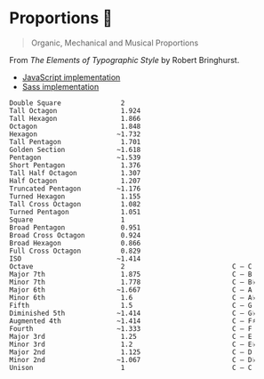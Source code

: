 # Proportions 📐

> Organic, Mechanical and Musical Proportions

From *The Elements of Typographic Style* by Robert Bringhurst.

* [JavaScript implementation](https://github.com/proportions/proportions-js)
* [Sass implementation](https://github.com/proportions/proportions-sass)

```
Double Square               2
Tall Octagon                1.924
Tall Hexagon                1.866
Octagon                     1.848
Hexagon                    ~1.732
Tall Pentagon               1.701
Golden Section             ~1.618
Pentagon                   ~1.539
Short Pentagon              1.376
Tall Half Octagon           1.307
Half Octagon                1.207
Truncated Pentagon         ~1.176
Turned Hexagon              1.155
Tall Cross Octagon          1.082
Turned Pentagon             1.051
Square                      1
Broad Pentagon              0.951
Broad Cross Octagon         0.924
Broad Hexagon               0.866
Full Cross Octagon          0.829
ISO                        ~1.414
Octave                      2                           C – C
Major 7th                   1.875                       C – B
Minor 7th                   1.778                       C – B♭
Major 6th                  ~1.667                       C – A
Minor 6th                   1.6                         C – A♭
Fifth                       1.5                         C – G
Diminished 5th             ~1.414                       C – G♭
Augmented 4th              ~1.414                       C – F♯
Fourth                     ~1.333                       C – F
Major 3rd                   1.25                        C – E
Minor 3rd                   1.2                         C – E♭
Major 2nd                   1.125                       C – D
Minor 2nd                  ~1.067                       C – D♭
Unison                      1                           C – C
```
